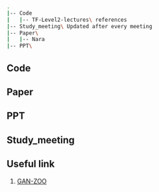```bash
.
|-- Code
|   |-- TF-Level2-lectures\ references
|-- Study_meeting\ Updated after every meeting
|-- Paper\ 
|   |-- Nara
|-- PPT\     
```

## Code

## Paper

## PPT

## Study_meeting

## Useful link 
1. [GAN-ZOO](https://github.com/hindupuravinash/the-gan-zoo)